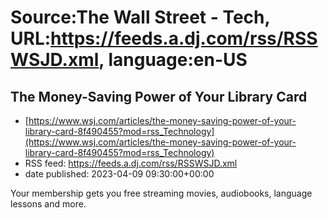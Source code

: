 # Source:The Wall Street - Tech, URL:https://feeds.a.dj.com/rss/RSSWSJD.xml, language:en-US

## The Money-Saving Power of Your Library Card
 - [https://www.wsj.com/articles/the-money-saving-power-of-your-library-card-8f490455?mod=rss_Technology](https://www.wsj.com/articles/the-money-saving-power-of-your-library-card-8f490455?mod=rss_Technology)
 - RSS feed: https://feeds.a.dj.com/rss/RSSWSJD.xml
 - date published: 2023-04-09 09:30:00+00:00

Your membership gets you free streaming movies, audiobooks, language lessons and more.

